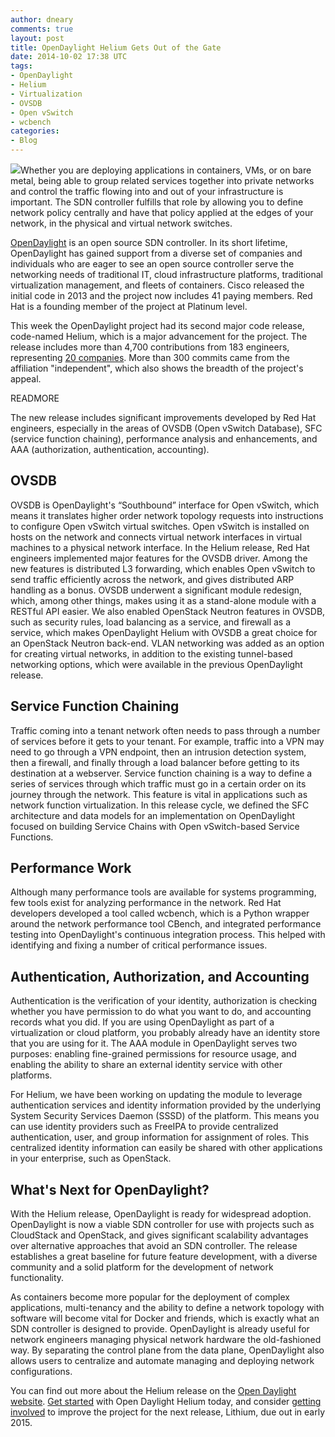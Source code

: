 ```yaml
---
author: dneary
comments: true
layout: post
title: OpenDaylight Helium Gets Out of the Gate
date: 2014-10-02 17:38 UTC
tags:
- OpenDaylight
- Helium
- Virtualization
- OVSDB
- Open vSwitch
- wcbench
categories:
- Blog
---
```

<img src="http://community.redhat.com/images/blog/opendaylight_logo.png">Whether you are deploying applications in containers, VMs, or on bare metal, being able to group related services together into private networks and control the traffic flowing into and out of your infrastructure is important. The SDN controller fulfills that role by allowing you to define network policy centrally and have that policy applied at the edges of your network, in the physical and virtual network switches. 

[OpenDaylight](http://opendaylight.org ) is an open source SDN controller. In its short lifetime, OpenDaylight has gained support from a diverse set of companies and individuals who are eager to see an open source controller serve the networking needs of traditional IT, cloud infrastructure platforms, traditional virtualization management, and fleets of containers. Cisco released the initial code in 2013 and the project now includes 41 paying members. Red Hat is a founding member of the project at Platinum level. 

This week the OpenDaylight project had its second major code release, code-named Helium, which is a major advancement for the project. The release includes more than 4,700 contributions from 183 engineers, representing [20 companies](http://spectrometer.opendaylight.org/?project_type=all&metric=commits). More than 300 commits came from the affiliation "independent", which also shows the breadth of the project's appeal. 

READMORE

The new release includes significant improvements developed by Red Hat engineers, especially in the areas of OVSDB (Open vSwitch Database), SFC (service function chaining), performance analysis and enhancements, and AAA (authorization, authentication, accounting). 

## OVSDB

OVSDB is OpenDaylight's “Southbound” interface for Open vSwitch, which means it translates higher order network topology requests into instructions to configure Open vSwitch virtual switches. Open vSwitch is installed on hosts on the network and connects virtual network interfaces in virtual machines to a physical network interface.
In the Helium release, Red Hat engineers implemented major features for the OVSDB driver. Among the new features is distributed L3 forwarding, which enables Open vSwitch to send traffic efficiently across the network, and gives distributed ARP handling as a bonus. OVSDB underwent a significant module redesign, which, among other things, makes using it as a stand-alone module with a RESTful API easier. We also enabled OpenStack Neutron features in OVSDB, such as security rules, load balancing as a service, and firewall as a service, which makes OpenDaylight Helium with OVSDB a great choice for an OpenStack Neutron back-end. VLAN networking was added as an option for creating virtual networks, in addition to the existing tunnel-based networking options, which were available in the previous OpenDaylight release.

## Service Function Chaining

Traffic coming into a tenant network often needs to pass through a number of services before it gets to your tenant. For example, traffic into a VPN may need to go through a VPN endpoint, then an intrusion detection system, then a firewall, and finally through a load balancer before getting to its destination at a webserver. Service function chaining is a way to define a series of services through which traffic must go in a certain order on its journey through the network. This feature is vital in applications such as network function virtualization. In this release cycle, we defined the SFC architecture and data models for an implementation on OpenDaylight focused on building Service Chains with Open vSwitch-based Service Functions.

## Performance Work

Although many performance tools are available for systems programming, few tools exist for analyzing performance in the network. Red Hat developers developed a tool called wcbench, which is a Python wrapper around the network performance tool CBench, and integrated performance testing into OpenDaylight's continuous integration process. This helped with identifying and fixing a number of critical performance issues.

## Authentication, Authorization, and Accounting

Authentication is the verification of your identity, authorization is checking whether you have permission to do what you want to do, and accounting records what you did. If you are using OpenDaylight as part of a virtualization or cloud platform, you probably already have an identity store that you are using for it. The AAA module in OpenDaylight serves two purposes: enabling fine-grained permissions for resource usage, and enabling the ability to share an external identity service with other platforms.

For Helium, we have been working on updating the module to leverage authentication services and identity information provided by the underlying System Security Services Daemon (SSSD) of the platform. This means you can use identity providers such as FreeIPA to provide centralized authentication, user, and group information for assignment of roles. This centralized identity information can easily be shared with other applications in your enterprise, such as OpenStack.

## What's Next for OpenDaylight? 

With the Helium release, OpenDaylight is ready for widespread adoption.
OpenDaylight is now a viable SDN controller for use with projects such as CloudStack and OpenStack, and gives significant scalability advantages over alternative approaches that avoid an SDN controller. The release establishes a great baseline for future feature development, with a diverse community and a solid platform for the development of network functionality.

As containers become more popular for the deployment of complex applications, multi-tenancy and the ability to define a network topology with software will become vital for Docker and friends, which is exactly what an SDN controller is designed to provide.
OpenDaylight is already useful for network engineers managing physical network hardware the old-fashioned way. By separating the control plane from the data plane,  OpenDaylight also allows users to centralize and automate managing and deploying network configurations.

You can find out more about the Helium release on the [Open Daylight website](http://www.opendaylight.org/announcements/2014/09/opendaylight-paves-way-innovation-software-defined-networking-latest-open_). [Get started](http://www.opendaylight.org/resources/getting-started-guide) with Open Daylight Helium today, and consider [getting involved](http://www.opendaylight.org/community) to improve the project for the next release, Lithium, due out in early 2015.
